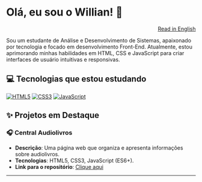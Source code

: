# Olá, eu sou o Willian! 👋

<p align="right">
  <a href="README_en.md">Read in English</a>
</p>

<p>
  Sou um estudante de Análise e Desenvolvimento de Sistemas, apaixonado por tecnologia e focado em desenvolvimento Front-End. Atualmente, estou aprimorando minhas habilidades em HTML, CSS e JavaScript para criar interfaces de usuário intuitivas e responsivas.
</p>

## 💻 Tecnologias que estou estudando

[![HTML5](https://img.shields.io/badge/HTML5-E34F26?style=for-the-badge&logo=html5&logoColor=white)](badges/pt/html.md)
[![CSS3](https://img.shields.io/badge/CSS3-1572B6?style=for-the-badge&logo=css3&logoColor=white)](badges/pt/css.md)
[![JavaScript](https://img.shields.io/badge/JavaScript-F7DF1E?style=for-the-badge&logo=javascript&logoColor=black)](badges/pt/javascript.md)

## ✨ Projetos em Destaque

### 🎧 Central Audiolivros
- **Descrição**: Uma página web que organiza e apresenta informações sobre audiolivros.
- **Tecnologias**: HTML5, CSS3, JavaScript (ES6+).
- **Link para o repositório**: [Clique aqui](https://github.com/willianedu/CentralAudiolivros)

---
